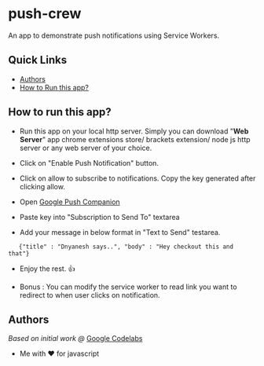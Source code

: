 # push-crew
An app to demonstrate push notifications using Service Workers.

## Quick Links
* [Authors](https://github.com/dnyaneshlb/push-crew/blob/master/README.md#authors)
* [How to Run this app?](https://github.com/dnyaneshlb/push-crew/blob/master/README.md#how-to-run-this-app)


## How to run this app?
* Run this app on your local http server. Simply you can download "**Web Server**" app chrome extensions store/ brackets extension/ node js http server or any web server of your choice.

* Click on  "Enable Push Notification" button.

* Click on allow to subscribe to notifications. Copy the key generated after clicking allow.

* Open [Google Push Companion](https://web-push-codelab.glitch.me//)

* Paste key into "Subscription to Send To" textarea

* Add your message in below format in "Text to Send" testarea.
```
   {"title" : "Dnyanesh says..", "body" : "Hey checkout this and that"}
```   
  
* Enjoy the rest. :+1:

* Bonus : You can modify the service worker to read link you want to redirect to when user clicks on notification.


## Authors

*Based on initial work @* [Google Codelabs](https://codelabs.developers.google.com/codelabs/push-notifications/)

* Me with  :heart:  for javascript





